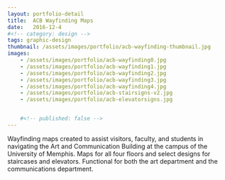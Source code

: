 ```yaml
---
layout: portfolio-detail
title:  ACB Wayfinding Maps
date:   2016-12-4
#<!-- category: design -->
tags: graphic-design
thumbnail: /assets/images/portfolio/acb-wayfinding-thumbnail.jpg
images:
    - /assets/images/portfolio/acb-wayfinding0.jpg
    - /assets/images/portfolio/acb-wayfinding1.jpg
    - /assets/images/portfolio/acb-wayfinding2.jpg
    - /assets/images/portfolio/acb-wayfinding3.jpg
    - /assets/images/portfolio/acb-wayfinding4.jpg
    - /assets/images/portfolio/acb-stairsigns-v2.jpg
    - /assets/images/portfolio/acb-elevatorsigns.jpg


    #<!-- published: false -->
---
```


Wayfinding maps created to assist visitors, faculty, and students in navigating the Art and Communication Building at the campus of the University of Memphis. Maps for all four floors and select designs for staircases and elevators. Functional for both the art department and the communications department.
